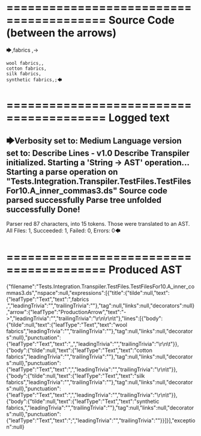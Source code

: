 ========================================
Source Code (between the arrows)
========================================

🡆,fabrics ,->

	wool fabrics,,
	cotton fabrics,
	silk fabrics,
	synthetic fabrics,;🡄

========================================
Logged text
========================================

🡆Verbosity set to: Medium
Language version set to: Describe Lines - v1.0
Describe Transpiler initialized.
Starting a 'String -> AST' operation...
Starting a parse operation on "Tests.Integration.Transpiler.TestFiles.TestFilesFor10.A_inner_commas3.ds"
Source code parsed successfully
Parse tree unfolded successfully
Done!
------------------------
Parser red 87 characters, into 15 tokens.
Those were translated to an AST.
All Files: 1, Succeeded: 1, Failed: 0, Errors: 0🡄

========================================
Produced AST
========================================

{"filename":"Tests.Integration.Transpiler.TestFiles.TestFilesFor10.A_inner_commas3.ds","nspace":null,"expressions":[{"title":{"tilde":null,"text":{"leafType":"Text","text":",fabrics ,","leadingTrivia":"","trailingTrivia":""},"tag":null,"links":null,"decorators":null},"arrow":{"leafType":"ProductionArrow","text":"->","leadingTrivia":"","trailingTrivia":"\r\n\r\n\t"},"lines":[{"body":{"tilde":null,"text":{"leafType":"Text","text":"wool fabrics","leadingTrivia":"","trailingTrivia":""},"tag":null,"links":null,"decorators":null},"punctuation":{"leafType":"Text","text":",,","leadingTrivia":"","trailingTrivia":"\r\n\t"}},{"body":{"tilde":null,"text":{"leafType":"Text","text":"cotton fabrics","leadingTrivia":"","trailingTrivia":""},"tag":null,"links":null,"decorators":null},"punctuation":{"leafType":"Text","text":",","leadingTrivia":"","trailingTrivia":"\r\n\t"}},{"body":{"tilde":null,"text":{"leafType":"Text","text":"silk fabrics","leadingTrivia":"","trailingTrivia":""},"tag":null,"links":null,"decorators":null},"punctuation":{"leafType":"Text","text":",","leadingTrivia":"","trailingTrivia":"\r\n\t"}},{"body":{"tilde":null,"text":{"leafType":"Text","text":"synthetic fabrics,","leadingTrivia":"","trailingTrivia":""},"tag":null,"links":null,"decorators":null},"punctuation":{"leafType":"Text","text":";","leadingTrivia":"","trailingTrivia":""}}]}],"exception":null}